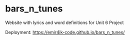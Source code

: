 # bars_n_tunes
Website with lyrics and word definitions for Unit 6 Project 

Deployment: 
https://emir4ik-code.github.io/bars_n_tunes/
